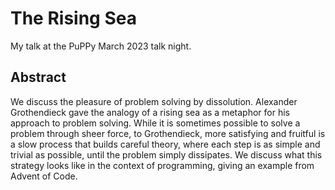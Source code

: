 # The Rising Sea

My talk at the PuPPy March 2023 talk night.

## Abstract
We discuss the pleasure of problem solving by dissolution. Alexander Grothendieck gave the analogy of a rising sea as a metaphor for his approach to problem solving. While it is sometimes possible to solve a problem through sheer force, to Grothendieck, more satisfying and fruitful is a slow process that builds careful theory, where each step is as simple and trivial as possible, until the problem simply dissipates. We discuss what this strategy looks like in the context of programming, giving an example from Advent of Code.